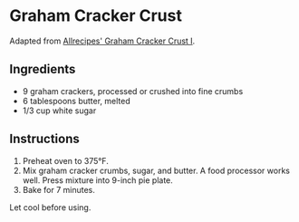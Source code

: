 # Graham Cracker Crust

Adapted from [Allrecipes' Graham Cracker Crust I](http://allrecipes.com/recipe/12254/graham-cracker-crust-i/).

## Ingredients

- 9 graham crackers, processed or crushed into fine crumbs
- 6 tablespoons butter, melted
- 1/3 cup white sugar

## Instructions

1. Preheat oven to 375&deg;F.
2. Mix graham cracker crumbs, sugar, and butter. A food processor works well. Press mixture into 9-inch pie plate.
3. Bake for 7 minutes.

Let cool before using.

